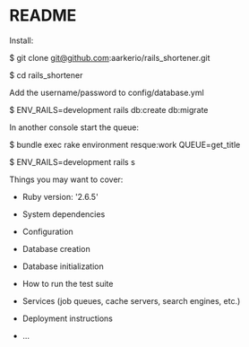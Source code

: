 # README

Install:

$ git clone git@github.com:aarkerio/rails_shortener.git

$ cd rails_shortener

Add the username/password to config/database.yml

$ ENV_RAILS=development rails db:create db:migrate

In another console start the queue:

$ bundle exec rake environment resque:work QUEUE=get_title

$ ENV_RAILS=development rails s


Things you may want to cover:

* Ruby version: '2.6.5'

* System dependencies

* Configuration

* Database creation

* Database initialization

* How to run the test suite

* Services (job queues, cache servers, search engines, etc.)

* Deployment instructions

* ...
